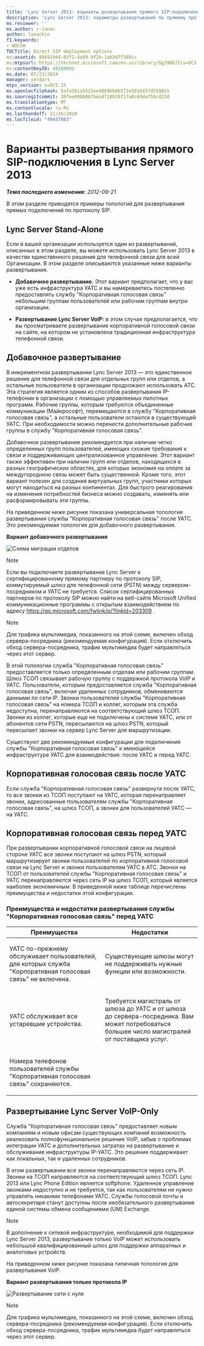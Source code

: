 ```yaml
---
title: 'Lync Server 2013: варианты развертывания прямого SIP-подключения'
description: 'Lync Server 2013: параметры развертывания по прямому протоколу SIP.'
ms.reviewer: ''
ms.author: v-lanac
author: lanachin
f1.keywords:
- NOCSH
TOCTitle: Direct SIP deployment options
ms:assetid: 84691944-03f2-4a89-9f2b-1ab3d7f388cc
ms:mtpsurl: https://technet.microsoft.com/en-us/library/Gg398672(v=OCS.15)
ms:contentKeyID: 48184692
ms.date: 07/23/2014
manager: serdars
mtps_version: v=OCS.15
ms.openlocfilehash: 5afe361a5522ee4869bbdb572e5016437d5580d1
ms.sourcegitcommit: 36fee89bb887bea4f18b19f17a8c69daf5bc423d
ms.translationtype: MT
ms.contentlocale: ru-RU
ms.lasthandoff: 11/26/2020
ms.locfileid: "49437883"
---
```

# <a name="direct-sip-deployment-options-in-lync-server-2013"></a>Варианты развертывания прямого SIP-подключения в Lync Server 2013

<div data-xmlns="http://www.w3.org/1999/xhtml">

<div class="topic" data-xmlns="http://www.w3.org/1999/xhtml" data-msxsl="urn:schemas-microsoft-com:xslt" data-cs="https://msdn.microsoft.com/">

<div data-asp="https://msdn2.microsoft.com/asp">



</div>

<div id="mainSection">

<div id="mainBody">

<span> </span>

_**Тема последнего изменения:** 2012-09-21_

В этом разделе приводятся примеры топологий для развертывания прямых подключений по протоколу SIP.

<div id="sectionSection0" class="section">

<span id="BKMK_CommunicationsServerStand_Alone"></span>

<div>

## <a name="lync-server-stand-alone"></a>Lync Server Stand-Alone

Если в вашей организации используется один из развертываний, описанных в этом разделе, вы можете использовать Lync Server 2013 в качестве единственного решения для телефонной связи для всей Организации. В этом разделе описываются указанные ниже варианты развертывания.

  - **Добавочное развертывание.** Этот вариант предполагает, что у вас уже есть инфраструктура УАТС и вы намереваетесь постепенно предоставлять службу "Корпоративная голосовая связь" небольшим группам пользователей или рабочим группам внутри организации.

  - **Развертывание Lync Server VoIP:** в этом случае предполагается, что вы просматриваете развертывание корпоративной голосовой связи на сайте, на котором не установлена традиционная инфраструктура телефонной связи.

<div>

## <a name="incremental-deployment"></a>Добавочное развертывание

В инкрементном развертывании Lync Server 2013 — это единственное решение для телефонной связи для отдельных групп или отделов, а остальные пользователи в организации продолжают использовать АТС. Эта стратегия является одним из способов развертывания IP-телефонии в организации с помощью управляемых пилотных программ. Рабочие группы, которым требуются объединенные коммуникации (Майкрософт), перемещаются в службу "Корпоративная голосовая связь", а остальные пользователи остаются в существующей УАТС. При необходимости можно перенести дополнительные рабочие группы в службу "Корпоративная голосовая связь".

Добавочное развертывание рекомендуется при наличии четко определенных групп пользователей, имеющих схожие требования к связи и поддерживающих централизованное управление. Этот вариант также эффективен при наличии групп или отделов, находящихся в разных географических областях, для которых экономия на оплате за междугороднюю связь может быть существенной. Кроме того, этот вариант полезен для создания виртуальных групп, участники которых могут находиться на разных континентах. Для быстрого реагирования на изменения потребностей бизнеса можно создавать, изменять или расформировывать эти группы.

На приведенном ниже рисунке показана универсальная топология развертывания службы "Корпоративная голосовая связь" после УАТС. Это рекомендуемая топология для добавочного развертывания.

**Вариант добавочного развертывания**

![Схема миграции отделов](images/Gg398672.e951ecf4-7cd2-425a-9106-76977492d682(OCS.15).jpg "Миграция отделами (схема)")

<div>


> [!NOTE]  
> Если вы подключаете развертывание Lync Server к сертифицированному прямому партнеру по протоколу SIP, коммутируемый шлюз для телефонной сети (PSTN) между сервером-посредником и УАТС не требуется. Список сертифицированных партнеров по протоколу SIP можно найти на веб-сайте Microsoft Unified коммуникационные программы с открытым взаимодействием по адресу <A href="https://go.microsoft.com/fwlink/p/?linkid=203309">https://go.microsoft.com/fwlink/p/?linkId=203309</A> .



</div>

<div>


> [!NOTE]  
> Для трафика мультимедиа, показанного на этой схеме, включен обход сервера-посредника (рекомендуемая конфигурация). Если отключить обход сервера-посредника, трафик мультимедиа будет направляться через этот сервер.



</div>

В этой топологии служба "Корпоративная голосовая связь" предоставляется только определенным отделам или рабочим группам. Шлюз ТСОП связывает рабочую группу с поддержкой протокола VoIP и УАТС. Пользователи, которым предоставляется служба "Корпоративная голосовая связь", включая удаленных сотрудников, обмениваются данными по сети IP. Звонки пользователей службы "Корпоративная голосовая связь" на номера ТСОП и коллег, которым эта служба недоступна, перенаправляются на соответствующий шлюз ТСОП. Звонки из коллег, которые еще не подключены к системе УАТС, или от абонентов сети PSTN, пересылаются на шлюз PSTN, который пересылает звонки на сервер Lync Server для маршрутизации.

Существуют две рекомендуемые конфигурации для подключения службы "Корпоративная голосовая связь" к имеющейся инфраструктуре УАТС для взаимодействия: после УАТС и перед УАТС.

<div>

## <a name="enterprise-voice-behind-the-pbx"></a>Корпоративная голосовая связь после УАТС

Если служба "Корпоративная голосовая связь" развернута после УАТС, то все звонки из ТСОП поступают на УАТС, которая перенаправляет звонки, адресованные пользователям службы "Корпоративная голосовая связь", на шлюз ТСОП, а звонки для пользователей УАТС — на УАТС.

</div>

<div>

## <a name="enterprise-voice-in-front-of-the-pbx"></a>Корпоративная голосовая связь перед УАТС

При развертывании корпоративной голосовой связи на лицевой стороне УАТС все звонки поступают на шлюз PSTN, который маршрутизирует звонки пользователей по корпоративной голосовой связи на Lync Server и звонки пользователям УАТС в АТС. Звонки на ТСОП от пользователей службы "Корпоративная голосовая связь" и УАТС перенаправляются через сеть IP на шлюз ТСОП, который является наиболее экономичным. В приведенной ниже таблице перечислены преимущества и недостатки этой конфигурации.

### <a name="advantages-and-disadvantages-of-deploying-enterprise-voice-in-front-of-pbx"></a>Преимущества и недостатки развертывания службы "Корпоративная голосовая связь" перед УАТС

<table>
<colgroup>
<col style="width: 50%" />
<col style="width: 50%" />
</colgroup>
<thead>
<tr class="header">
<th>Преимущества</th>
<th>Недостатки</th>
</tr>
</thead>
<tbody>
<tr class="odd">
<td><p>УАТС по-прежнему обслуживает пользователей, для которых служба "Корпоративная голосовая связь" не включена.</p></td>
<td><p>Существующие шлюзы могут не поддерживать нужные функции или возможности.</p></td>
</tr>
<tr class="even">
<td><p>УАТС обслуживает все устаревшие устройства.</p></td>
<td><p>Требуется магистраль от шлюза до УАТС и от шлюза до сервера-посредника. Вам может потребоваться большее число магистралей от поставщика услуг.</p></td>
</tr>
<tr class="odd">
<td><p>Номера телефонов пользователей службы "Корпоративная голосовая связь" сохраняются.</p></td>
<td><p> </p></td>
</tr>
</tbody>
</table>


</div>

</div>

<div>

## <a name="lync-server-voip-only-deployment"></a>Развертывание Lync Server VoIP-Only

Служба "Корпоративная голосовая связь" предоставляет новым компаниям и новым офисам существующих компаний возможность реализовать полнофункциональное решение VoIP, забыв о проблемах интеграции УАТС и дополнительных затратах на развертывание и обслуживание инфраструктуры IP-УАТС. Это решение поддерживает как локальных, так и удаленных сотрудников.

В этом развертывании все звонки перенаправляются через сеть IP. Звонки на ТСОП направляются на соответствующий шлюз ТСОП. Lync 2013 или Lync Phone Edition является softphone. Удаленное управление звонками недоступно и не требуется, так как пользователям не нужно управлять никакими телефонами УАТС. Службы голосовой почты и автосекретаря станут доступны после необязательного развертывания единой системы обмена сообщениями (UM) Exchange.

<div>


> [!NOTE]  
> В дополнение к сетевой инфраструктуре, необходимой для поддержки Lync Server 2013, развертывание только VoIP может использовать небольшой квалифицированный шлюз для поддержки аппаратных и аналоговых устройств.



</div>

На приведенном ниже рисунке показана типичная топология для развертывания VoIP.

**Вариант развертывания только протокола IP**

![Развертывание сети с нуля](images/Gg398672.820dc5fe-0e20-431b-ae4e-fefdf2221d3b(OCS.15).jpg "Развертывание сети с нуля")

<div>


> [!NOTE]  
> Для трафика мультимедиа, показанного на этой схеме, включен обход сервера-посредника (рекомендуемая конфигурация). Если отключить обход сервера-посредника, трафик мультимедиа будет направляться через этот сервер.



</div>

</div>

</div>

</div>

</div>

<span> </span>

</div>

</div>

</div>

